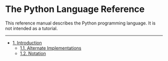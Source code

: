 # The Python Language Reference

This reference manual describes the Python programming language. It is not intended as a tutorial.


-----


* [1. Introduction](./01_Introduction.md#1)
  * [1.1. Alternate Implementations](./01_Introduction.md#1_1)
  * [1.2. Notation](./01_Introduction.md#1_2)
